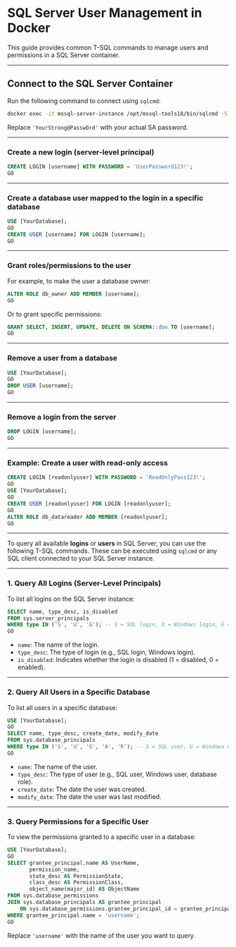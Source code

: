 # SQL Server User Management in Docker

This guide provides common T-SQL commands to manage users and permissions in a SQL Server container.

---

## Connect to the SQL Server Container

Run the following command to connect using `sqlcmd`:

```bash
docker exec -it mssql-server-instance /opt/mssql-tools18/bin/sqlcmd -S localhost -U sa -P 'YourStrong@PasswOrd' -C
```

Replace `'YourStrong@PasswOrd'` with your actual SA password.

---

### Create a new login (server-level principal)

```sql
CREATE LOGIN [username] WITH PASSWORD = 'UserPassword123!';
GO
```

---

### Create a database user mapped to the login in a specific database

```sql
USE [YourDatabase];
GO
CREATE USER [username] FOR LOGIN [username];
GO
```

---

### Grant roles/permissions to the user

For example, to make the user a database owner:

```sql
ALTER ROLE db_owner ADD MEMBER [username];
GO
```

Or to grant specific permissions:

```sql
GRANT SELECT, INSERT, UPDATE, DELETE ON SCHEMA::dbo TO [username];
GO
```

---

### Remove a user from a database

```sql
USE [YourDatabase];
GO
DROP USER [username];
GO
```

---

### Remove a login from the server

```sql
DROP LOGIN [username];
GO
```

---

### Example: Create a user with read-only access

```sql
CREATE LOGIN [readonlyuser] WITH PASSWORD = 'ReadOnlyPass123!';
GO
USE [YourDatabase];
GO
CREATE USER [readonlyuser] FOR LOGIN [readonlyuser];
GO
ALTER ROLE db_datareader ADD MEMBER [readonlyuser];
GO
```

---

To query all available **logins** or **users** in SQL Server, you can use the following T-SQL commands. These can be executed using `sqlcmd` or any SQL client connected to your SQL Server instance.

---

### 1. **Query All Logins (Server-Level Principals)**

To list all logins on the SQL Server instance:

```sql
SELECT name, type_desc, is_disabled
FROM sys.server_principals
WHERE type IN ('S', 'U', 'G'); -- S = SQL login, U = Windows login, G = Windows group
GO
```

- `name`: The name of the login.
- `type_desc`: The type of login (e.g., SQL login, Windows login).
- `is_disabled`: Indicates whether the login is disabled (1 = disabled, 0 = enabled).

---

### 2. **Query All Users in a Specific Database**

To list all users in a specific database:

```sql
USE [YourDatabase];
GO
SELECT name, type_desc, create_date, modify_date
FROM sys.database_principals
WHERE type IN ('S', 'U', 'G', 'A', 'R'); -- S = SQL user, U = Windows user, G = Windows group, A = Application role, R = Database role
GO
```

- `name`: The name of the user.
- `type_desc`: The type of user (e.g., SQL user, Windows user, database role).
- `create_date`: The date the user was created.
- `modify_date`: The date the user was last modified.

---

### 3. **Query Permissions for a Specific User**

To view the permissions granted to a specific user in a database:

```sql
USE [YourDatabase];
GO
SELECT grantee_principal.name AS UserName,
       permission_name,
       state_desc AS PermissionState,
       class_desc AS PermissionClass,
       object_name(major_id) AS ObjectName
FROM sys.database_permissions
JOIN sys.database_principals AS grantee_principal
    ON sys.database_permissions.grantee_principal_id = grantee_principal.principal_id
WHERE grantee_principal.name = 'username';
GO
```

Replace `'username'` with the name of the user you want to query.

